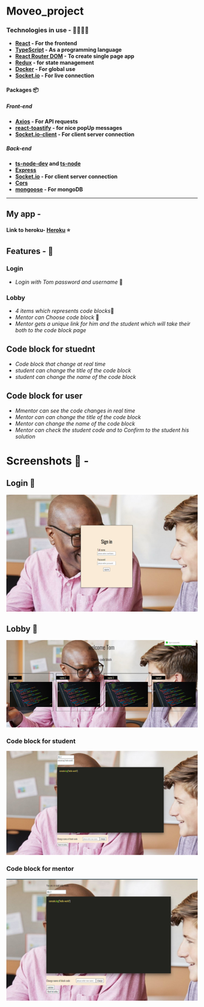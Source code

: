# Moveo_project

### Technologies in use - 👩‍💻👨‍💻

- **[React](https://reactjs.org/) - For the frontend**
- **[TypeScript](https://www.typescriptlang.org/) - As a programming language**
- **[React Router DOM](https://www.npmjs.com/package/react-router-dom) - To create single page app**
- **[Redux](https://redux.js.org/) - for state management**
- **[Docker](https://www.docker.com/) - For global use**
- **[Socket.io](https://socket.io/) - For live connection**

#### Packages 📦

##### Front-end

- **[Axios](https://www.npmjs.com/package/axios) - For API requests**
- **[react-toastify](https://www.npmjs.com/package/react-toastify) - for nice popUp messages**
- **[Socket.io-client](https://socket.io/docs/v4/client-api/) - For client server connection**

##### Back-end

- **[ts-node-dev](https://www.npmjs.com/package/ts-node-dev) and [ts-node](https://www.npmjs.com/package/ts-node)**
- **[Express](https://www.npmjs.com/package/express)**
- **[Socket.io](https://socket.io/) - For client server connection**
- **[Cors](https://www.npmjs.com/package/cors)**
- **[mongoose](https://www.npmjs.com/package/nanoid) - For mongoDB**

---

## My app -

#### Link to heroku- [Heroku](https://moveo-task-ori.herokuapp.com/) ⭐

## Features - 💫

### Login

- _Login with Tom password and username_ 👤

### Lobby

- *4 items which represents code blocks*📝
- _Mentor can Choose code block_ 📝
- _Mentor gets a unique link for him and the student which will take their both to the code block page_

## Code block for stuednt

- _Code block that change at real time_
- _student can change the title of the code block_
- _student can change the name of the code block_

## Code block for user

- _Mmentor can see the code changes in real time_
- _Mentor can can change the title of the code block_
- _Mentor can change the name of the code block_
- _Mentor can check the student code and to Confirm to the student his solution_

# Screenshots 📸 -

## Login 🔐

<img src="./ReadMeScreenshots/login.png"/>

## Lobby 📝

<img src="./ReadMeScreenshots/Lobby.png"/>

### Code block for student

<img src="./ReadMeScreenshots/codeblockStudent.png"/>

### Code block for mentor

<img src="./ReadMeScreenshots/codeblockMentor.png"/>
